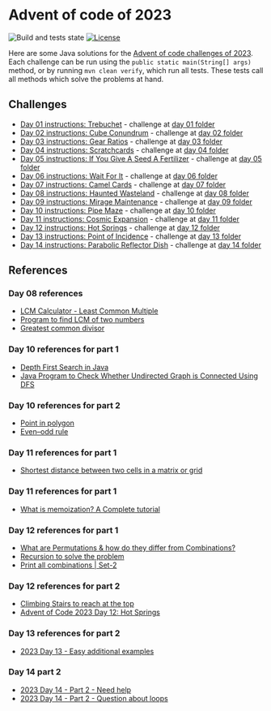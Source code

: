 # Advent of code of 2023

![Build and tests state](https://github.com/dufernandes/advent-of-code/actions/workflows/maven.yml/badge.svg?branch=main) [![License](https://img.shields.io/badge/License-Apache_2.0-blue.svg)](https://opensource.org/licenses/Apache-2.0)

Here are some Java solutions for the [Advent of code challenges of 2023](https://adventofcode.com/2023). Each challenge can be run using the `public static main(String[] args)` method, or by running `mvn clean verify`, which run all tests. These tests call all methods which solve the problems at hand.

## Challenges

- [Day 01 instructions: Trebuchet](https://adventofcode.com/2023/day/1) - challenge at [day 01 folder](src/main/java/advent/of/code/year_2023/day01)
- [Day 02 instructions: Cube Conundrum](https://adventofcode.com/2023/day/2) - challenge at [day 02 folder](src/main/java/advent/of/code/year_2023/day02)
- [Day 03 instructions: Gear Ratios](https://adventofcode.com/2023/day/3) - challenge at [day 03 folder](src/main/java/advent/of/code/year_2023/day03)
- [Day 04 instructions: Scratchcards](https://adventofcode.com/2023/day/4) - challenge at [day 04 folder](src/main/java/advent/of/code/year_2023/day04)
- [Day 05 instructions: If You Give A Seed A Fertilizer](https://adventofcode.com/2023/day/5) - challenge at [day 05 folder](src/main/java/advent/of/code/year_2023/day05)
- [Day 06 instructions: Wait For It](https://adventofcode.com/2023/day/6) - challenge at [day 06 folder](src/main/java/advent/of/code/year_2023/day06)
- [Day 07 instructions: Camel Cards](https://adventofcode.com/2023/day/7) - challenge at [day 07 folder](src/main/java/advent/of/code/year_2023/day07)
- [Day 08 instructions: Haunted Wasteland](https://adventofcode.com/2023/day/8) - challenge at [day 08 folder](src/main/java/advent/of/code/year_2023/day08)
- [Day 09 instructions: Mirage Maintenance](https://adventofcode.com/2023/day/9) - challenge at [day 09 folder](src/main/java/advent/of/code/year_2023/day09)
- [Day 10 instructions: Pipe Maze](https://adventofcode.com/2023/day/10) - challenge at [day 10 folder](src/main/java/advent/of/code/year_2023/day10)
- [Day 11 instructions: Cosmic Expansion](https://adventofcode.com/2023/day/11) - challenge at [day 11 folder](src/main/java/advent/of/code/year_2023/day11)
- [Day 12 instructions: Hot Springs](https://adventofcode.com/2023/day/12) - challenge at [day 12 folder](src/main/java/advent/of/code/year_2023/day12)
- [Day 13 instructions: Point of Incidence](https://adventofcode.com/2023/day/13) - challenge at [day 13 folder](src/main/java/advent/of/code/year_2023/day13)
- [Day 14 instructions: Parabolic Reflector Dish](https://adventofcode.com/2023/day/14) - challenge at [day 14 folder](src/main/java/advent/of/code/year_2023/day14)

## References

### Day 08 references

- [LCM Calculator - Least Common Multiple](https://www.calculatorsoup.com/calculators/math/lcm.php)
- [Program to find LCM of two numbers](https://www.geeksforgeeks.org/program-to-find-lcm-of-two-numbers/)
- [Greatest common divisor](https://en.wikipedia.org/wiki/Greatest_common_divisor)

### Day 10 references for part 1

- [Depth First Search in Java](https://www.baeldung.com/java-depth-first-search)
- [Java Program to Check Whether Undirected Graph is Connected Using DFS](https://www.geeksforgeeks.org/java-program-to-check-whether-undirected-graph-is-connected-using-dfs/)

### Day 10 references for part 2
- [Point in polygon](https://en.wikipedia.org/wiki/Point_in_polygon)
- [Even–odd rule](https://en.wikipedia.org/wiki/Even%E2%80%93odd_rule)

### Day 11 references for part 1
- [Shortest distance between two cells in a matrix or grid](https://www.geeksforgeeks.org/shortest-distance-two-cells-matrix-grid/)

### Day 11 references for part 1
- [What is memoization? A Complete tutorial](https://www.geeksforgeeks.org/what-is-memoization-a-complete-tutorial/)

### Day 12 references for part 1
- [What are Permutations & how do they differ from Combinations?](https://www.youtube.com/watch?v=us0cYQXQpxg&t=114s)
- [Recursion to solve the problem](https://www.reddit.com/r/adventofcode/comments/18gj7kj/comment/kd33avp/?utm_source=share&utm_medium=web2x&context=3)
- [Print all combinations | Set-2](https://www.geeksforgeeks.org/print-all-possible-combinations-of-r-elements-in-a-given-array-of-size-n/)

### Day 12 references for part 2
- [Climbing Stairs to reach at the top](https://www.geeksforgeeks.org/count-ways-reach-nth-stair/)
- [Advent of Code 2023 Day 12: Hot Springs](https://www.youtube.com/watch?v=g3Ms5e7Jdqo)

### Day 13 references for part 2
- [2023 Day 13 - Easy additional examples](https://old.reddit.com/r/adventofcode/comments/18hitog/2023_day_13_easy_additional_examples/kd9nil6/)

### Day 14 part 2
- [2023 Day 14 - Part 2 - Need help](https://www.reddit.com/r/adventofcode/comments/18i432k/2023_day_14_part_2_need_help/)
- [2023 Day 14 - Part 2 - Question about loops](https://www.reddit.com/r/adventofcode/comments/18i9nwj/2023_day_14_part_2_question_about_loops/)